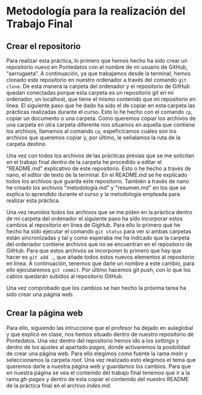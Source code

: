 # Metodología para la realización del Trabajo Final
## Crear el repositorio
Para realizar esta práctica, lo primero que hemos hecho ha sido crear un repositorio nuevo en Pontedatos con el nombre de mi usuario de GitHub, “aarrugaeta”. A continuación, ya que trabajamos desde la terminal, hemos clonado este repositorio en nuestro ordenador a través del comando `git clone`. De esta manera la carpeta del ordenador y el repositorio de GitHub quedan conectadas porque esta carpeta es un repositorio git en mi ordenador, un localhost, que tiene el mismo contenido que mi repositorio en línea. El siguiente paso que he dado ha sido el de copiar en esta carpeta las prácticas realizadas durante el curso. Esto lo he hecho con el comando `cp`, copiar un documento o una carpeta. Como queremos copiar los archivos de una carpeta en otra carpeta diferente nos situamos en aquella que contiene los archivos, llamamos al comando `cp`, espeficicamos cuáles son los archivos que queremos copiar y, por último, le señalamos la ruta de la carpeta destino.

Una vez con todos los archivos de las prácticas previas que se me solicitan en el trabajo final dentro de la carpeta he procedido a editar el "README.md" explicativo de este repositorio. Esto o he hecho a través de nano, el editor de texto de la terminal. En el README.md se he explicado todos los archivos que guarda este repositorio. También a través de nano he creado los archivos "metodología.md" y "resumen.md" en los que se explica lo aprendido durante el curso y la metodología empleada para realizar esta práctica.

Una vez reunidos todos los archivos que se me piden en la práctica dentro de mi carpeta del ordenador el siguiente paso ha sido incorporar estos cambios al repositorio en línea de GigHub. Para ello lo primero que he hecho ha sido ejecutar el comando `git status` para ver si ambas carpetas están sincronizadas y tal y como esperaba me ha indicado que la carpeta del ordenador contiene archivos que no se encuentran en el repositorio de GitHub. Para que estos archivos se incorporen lo primero que hay que hacer es `git add .`, que añade todos estos nuevos elementos al repositorio en línea. A continuación, tenemos que darle un nombre a este cambio, para ello ejecutaremos `git commit`. Por último hacemos git push, con lo que los cabios quedarán subidos al repositorio GitHub. 

Una vez comprobado que los cambios se han hecho la próxima tarea ha sido crear una página web.

## Crear la página web
Para ello, siguiendo las intruccione que el profesor ha dejado en aulaglobal y que explicó en clase, nos hemos situado dentro de nuestro repositorio de Pontedatos. Una vez dentro del repositorio hemos ido a los _settings_ y dentro de los ajustes al apartado _pages_, donde activaremos la posibilidad de crear una página web. Para ello elegimos como fuente la rama _main_ y seleccionamos la carpeta _root_. Una vez realizado esto elegimos el tema que queremos darle a nuestra página web y guardamos los cambios. Para que en nuestra página se vea el contenido del trabajo final tenemos que ir a la rama _gh-pages_ y dentro de esta copiar el contenido del nuestro README de la práctica final en el archivo _index.md_.
